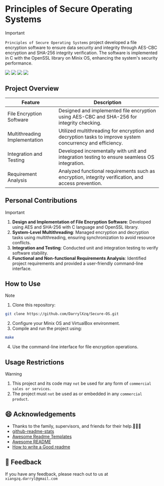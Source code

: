 # Principles of Secure Operating Systems
> [!IMPORTANT]
> `Principles of Secure Operating Systems` project developed a file encryption software to ensure data security and integrity through AES-CBC encryption and SHA-256 integrity verification. The software is implemented in C with the OpenSSL library on Minix OS, enhancing the system's security performance.

<div align="left">
  <img src="https://img.shields.io/badge/-C-blue.svg">
  <img src="https://img.shields.io/badge/-OpenSSL-green.svg">
  <img src="https://img.shields.io/badge/-Minix_OS-orange.svg">
  <img src="https://img.shields.io/badge/-VirtualBox-grey.svg">
</div>

## Project Overview

| Feature          | Description                                                                         |
|------------------|-------------------------------------------------------------------------------------|
| File Encryption Software | Designed and implemented file encryption using AES-CBC and SHA-256 for integrity checking.    |
| Multithreading Implementation | Utilized multithreading for encryption and decryption tasks to improve system concurrency and efficiency. |
| Integration and Testing | Developed incrementally with unit and integration testing to ensure seamless OS integration.        |
| Requirement Analysis | Analyzed functional requirements such as encryption, integrity verification, and access prevention. |

## Personal Contributions

> [!IMPORTANT]
> 1. **Design and Implementation of File Encryption Software**: Developed using AES and SHA-256 with C language and OpenSSL library.
> 2. **System-Level Multithreading**: Managed encryption and decryption tasks using multithreading, ensuring synchronization to avoid resource conflicts.
> 3. **Integration and Testing**: Conducted unit and integration testing to verify software stability.
> 4. **Functional and Non-functional Requirements Analysis**: Identified project requirements and provided a user-friendly command-line interface.

## How to Use
> [!NOTE]
> 1. Clone this repository:
>   ```sh
>   git clone https://github.com/DarrylXzq/Secure-OS.git
>   ```
> 2. Configure your Minix OS and VirtualBox environment.
> 3. Compile and run the project using:
>   ```sh
>   make
>   ```
> 4. Use the command-line interface for file encryption operations.

##  Usage Restrictions
> [!WARNING]
> 1. This project and its code may `not` be used for any form of `commercial sales or services`.
> 2. The project must `not` be used as or embedded in any `commercial product`.


## 😄 Acknowledgements

 - Thanks to the family, supervisors, and friends for their help.👋👋👋
 - [github-readme-stats](https://github.com/anuraghazra/github-readme-stats/blob/master/readme.md)
 - [Awesome Readme Templates](https://awesomeopensource.com/project/elangosundar/awesome-README-templates)
 - [Awesome README](https://github.com/matiassingers/awesome-readme)
 - [How to write a Good readme](https://bulldogjob.com/news/449-how-to-write-a-good-readme-for-your-github-project)


## 👋 Feedback

If you have any feedback, please reach out to us at `xiangzq.darryl@gmail.com`

